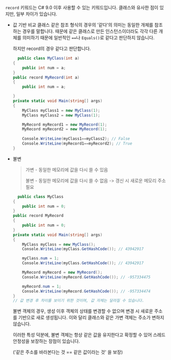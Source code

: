 `record` 키워드는 C# 9.0 이후 사용할 수 있는 키워드입니다.
클래스와 유사한 점이 있지만, 일부 차이가 있습니다.

* 값 기반 비교
  클래스 같은 참조 형식의 경우의 '같다'의 의미는 동일한 개체를 참조하는 경우를 말합니다.
  때문에 같은 클래스로 만든 인스턴스이더라도 각각 다른 개체를 의미하기 때문에 일반적인 `==`나 `Equals()`로 같다고 판단하지 않습니다.

  하지만 record의 경우 같다고 판단합니다.
  ```cs
    public class MyClass(int a)
  {
      public int num = a;
  }
  public record MyRecord(int a)
  {
      public int num = a;
  
  }
  private static void Main(string[] args)
  {
      MyClass myClass1 = new MyClass(1); 
      MyClass myClass2 = new MyClass(1);
  
      MyRecord myRecord1 = new MyRecord(1);
      MyRecord myRecord2 = new MyRecord(1);
      
      Console.WriteLine(myClass1==myClass2); // False
      Console.WriteLine(myRecord1==myRecord2); // True
  }
  ```
* 불변
  > 가변 - 동일한 메모리에 값을 다시 쓸 수 있음
  > 
  > 불변 - 동일한 메모리에 값을 다시 쓸 수 없음 -> 갱신 시 새로운 메모리 주소 필요

  ```cs
    public class MyClass
  {
      public int num = 0;
  }
  public record MyRecord
  {
      public int num = 0;
  }
  private static void Main(string[] args)
  {
      MyClass myClass = new MyClass();
      Console.WriteLine(myClass.GetHashCode()); // 43942917
  
      myClass.num = 1;
      Console.WriteLine(myClass.GetHashCode()); // 43942917
  
      MyRecord myRecord = new MyRecord();
      Console.WriteLine(myRecord.GetHashCode()); // -957334475
  
      myRecord.num = 1;
      Console.WriteLine(myRecord.GetHashCode()); // -957334474
  }
  // 값 변경 후 차이를 보이기 위한 것이며, 값 자체는 달라질 수 있습니다.
  ```
  불변 객체의 경우, 생성 이후 객체의 상태를 변경할 수 없으며 변경 시 새로운 주소를 기반으로 새로 생성됩니다.
  이와 달리 클래스와 같은 가변 객체는 주소가 변하지 않습니다.

  이러한 특성 덕분에, 불변 객체는 항상 같은 값을 유지한다고 확정할 수 있어 스레드 안정성을 보장하는 장점이 있습니다.

  ('같은 주소를 바라본다는 것 == 같은 값이라는 것' 을 보장) 
